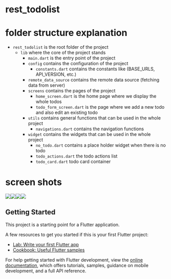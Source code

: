 # rest_todolist


# folder structure explanation
- `rest_todolist` is the root folder of the project
    - `lib` where the core of the project stands
        - `main.dart` is the entry point of the project
        - `config` contains the configuration of the project
            - `constants.dart` contains the constants like (BASE_URLS, API_VERSION, etc.)
        - `remote_data_source` contains the remote data source (fetching data from server)
        - `screens` contains the pages of the project
            - `home_screen.dart` is the home page where we display the whole todos
            - `todo_form_screen.dart` is the page where we add a new todo and also edit an existing todo
        - `utils` contains general functions that can be used in the whole project
            - `navigations.dart` contains the navigation functions
        - `widget` contains the widgets that can be used in the whole project
            - `no_todo.dart` contains a place holder widget when there is no todo
            - `todo_actions.dart` the todo actions list
            - `todo_card.dart` todo card container
           


# screen shots

<img src="https://github.com/elMeniwy/flutter_rest_todolist/blob/main/project_screenshots/1.png"><img src="https://github.com/elMeniwy/flutter_rest_todolist/blob/main/project_screenshots/2.png"><img src="https://github.com/elMeniwy/flutter_rest_todolist/blob/main/project_screenshots/3.png"><img src="https://github.com/elMeniwy/flutter_rest_todolist/blob/main/project_screenshots/4.png">




## Getting Started

This project is a starting point for a Flutter application.

A few resources to get you started if this is your first Flutter project:

- [Lab: Write your first Flutter app](https://docs.flutter.dev/get-started/codelab)
- [Cookbook: Useful Flutter samples](https://docs.flutter.dev/cookbook)

For help getting started with Flutter development, view the
[online documentation](https://docs.flutter.dev/), which offers tutorials,
samples, guidance on mobile development, and a full API reference.
